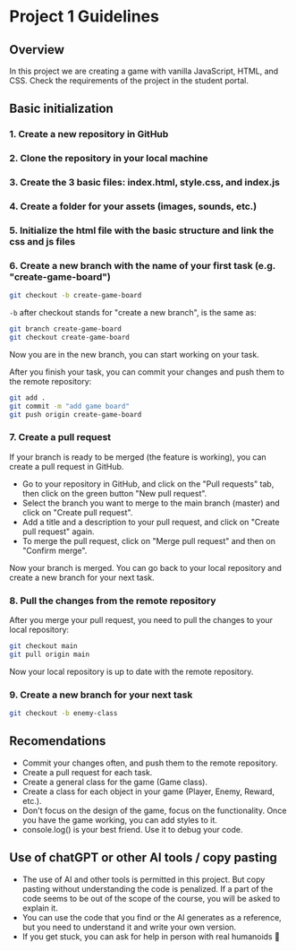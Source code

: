 # Project 1 Guidelines

## Overview
In this project we are creating a game with vanilla JavaScript, HTML, and CSS.
Check the requirements of the project in the student portal.

## Basic initialization
### 1. Create a new repository in GitHub
### 2. Clone the repository in your local machine
### 3. Create the 3 basic files: index.html, style.css, and index.js 
### 4. Create a folder for your assets (images, sounds, etc.)
### 5. Initialize the html file with the basic structure and link the css and js files
### 6. Create a new branch with the name of your first task (e.g. "create-game-board")

```bash
git checkout -b create-game-board
```
`-b` after checkout stands for "create a new branch", is the same as:

```bash
git branch create-game-board
git checkout create-game-board
```
Now you are in the new branch, you can start working on your task.

After you finish your task, you can commit your changes and push them to the remote repository:

```bash
git add .
git commit -m "add game board"
git push origin create-game-board
```
### 7. Create a pull request
If your branch is ready to be merged (the feature is working), you can create a pull request in GitHub.
- Go to your repository in GitHub, and click on the "Pull requests" tab, then click on the green button "New pull request".
- Select the branch you want to merge to the main branch (master) and click on "Create pull request".
- Add a title and a description to your pull request, and click on "Create pull request" again.
- To merge the pull request, click on "Merge pull request" and then on "Confirm merge".

Now your branch is merged. You can go back to your local repository and create a new branch for your next task.

### 8. Pull the changes from the remote repository
After you merge your pull request, you need to pull the changes to your local repository:

```bash
git checkout main
git pull origin main
```
Now your local repository is up to date with the remote repository.

### 9. Create a new branch for your next task
```bash
git checkout -b enemy-class
```

## Recomendations
- Commit your changes often, and push them to the remote repository.
- Create a pull request for each task.
- Create a general class for the game (Game class).
- Create a class for each object in your game (Player, Enemy, Reward, etc.).
- Don't focus on the design of the game, focus on the functionality. Once you have the game working, you can add styles to it.
- console.log() is your best friend. Use it to debug your code.

## Use of chatGPT or other AI tools / copy pasting
- The use of AI and other tools is permitted in this project. But copy pasting without understanding the code is penalized. If a part of the code seems to be out of the scope of the course, you will be asked to explain it.
- You can use the code that you find or the AI generates as a reference, but you need to understand it and write your own version.
- If you get stuck, you can ask for help in person with real humanoids 🤖